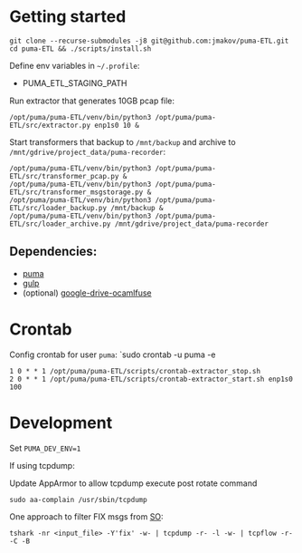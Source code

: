 # Getting started
```
git clone --recurse-submodules -j8 git@github.com:jmakov/puma-ETL.git
cd puma-ETL && ./scripts/install.sh
```
Define env variables in `~/.profile`:
* PUMA_ETL_STAGING_PATH

Run extractor that generates 10GB pcap file:
```shell script
/opt/puma/puma-ETL/venv/bin/python3 /opt/puma/puma-ETL/src/extractor.py enp1s0 10 &
```

Start transformers that backup to `/mnt/backup` and archive to `/mnt/gdrive/project_data/puma-recorder`:
```shell script
/opt/puma/puma-ETL/venv/bin/python3 /opt/puma/puma-ETL/src/transformer_pcap.py &
/opt/puma/puma-ETL/venv/bin/python3 /opt/puma/puma-ETL/src/transformer_msgstorage.py &
/opt/puma/puma-ETL/venv/bin/python3 /opt/puma/puma-ETL/src/loader_backup.py /mnt/backup &
/opt/puma/puma-ETL/venv/bin/python3 /opt/puma/puma-ETL/src/loader_archive.py /mnt/gdrive/project_data/puma-recorder
```
## Dependencies:
* [puma](https://github.com/jmakov/puma)
* [gulp](https://github.com/jmakov/gulp)
* (optional) [google-drive-ocamlfuse](https://github.com/astrada/google-drive-ocamlfuse/)

# Crontab
Config crontab for user `puma`: `sudo crontab -u puma -e
```
1 0 * * 1 /opt/puma/puma-ETL/scripts/crontab-extractor_stop.sh
2 0 * * 1 /opt/puma/puma-ETL/scripts/crontab-extractor_start.sh enp1s0 100
```

# Development
Set `PUMA_DEV_ENV=1`

If using tcpdump:

Update AppArmor to allow tcpdump execute post rotate command 
```
sudo aa-complain /usr/sbin/tcpdump
```

One approach to filter FIX msgs from [SO](https://stackoverflow.com/questions/13810156/tshark-export-fix-messages):

`tshark -nr <input_file> -Y'fix' -w- | tcpdump -r- -l -w- | tcpflow -r- -C -B`